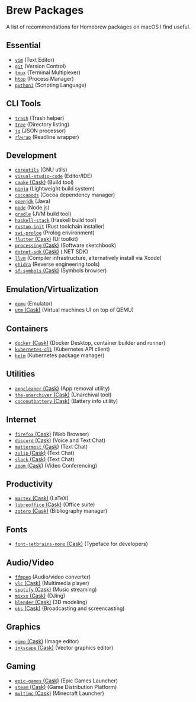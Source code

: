# Brew Packages

A list of recommendations for Homebrew packages on macOS I find useful.

## Essential

- [`vim`](https://formulae.brew.sh/formula/vim) (Text Editor)
- [`git`](https://formulae.brew.sh/formula/git) (Version Control)
- [`tmux`](https://formulae.brew.sh/formula/tmux) (Terminal Multiplexer)
- [`htop`](https://formulae.brew.sh/formula/htop) (Process Manager)
- [`python3`](https://formulae.brew.sh/formula/python@3.9) (Scripting Language)

## CLI Tools

- [`trash`](https://formulae.brew.sh/formula/trash) (Trash helper)
- [`tree`](https://formulae.brew.sh/formula/tree) (Directory listing)
- [`jq`](https://formulae.brew.sh/formula/jq) (JSON processor)
- [`rlwrap`](https://formulae.brew.sh/formula/rlwrap) (Readline wrapper)

## Development

- [`coreutils`](https://formulae.brew.sh/formula/coreutils) (GNU utils)
- [`visual-studio-code`](https://formulae.brew.sh/cask/visual-studio-code) (Editor/IDE)
- [`cmake` (Cask)](https://formulae.brew.sh/cask/cmake) (Build tool)
- [`ninja`](https://formulae.brew.sh/formula/ninja) (Lightweight build system)
- [`cocoapods`](https://formulae.brew.sh/formula/cocoapods) (Cocoa dependency manager)
- [`openjdk`](https://formulae.brew.sh/formula/openjdk) (Java)
- [`node`](https://formulae.brew.sh/formula/node) (Node.js)
- [`gradle`](https://formulae.brew.sh/formula/gradle) (JVM build tool)
- [`haskell-stack`](https://formulae.brew.sh/formula/haskell-stack) (Haskell build tool)
- [`rustup-init`](https://formulae.brew.sh/formula/rustup-init) (Rust toolchain installer)
- [`swi-prolog`](https://formulae.brew.sh/formula/swi-prolog) (Prolog environment)
- [`flutter` (Cask)](https://formulae.brew.sh/cask/flutter) (UI toolkit)
- [`processing` (Cask)](https://formulae.brew.sh/cask/processing) (Software sketchbook)
- [`dotnet-sdk` (Cask)](https://formulae.brew.sh/cask/dotnet-sdk) (.NET SDK)
- [`llvm`](https://formulae.brew.sh/formula/llvm) (Compiler infrastructure, alternatively install via Xcode)
- [`ghidra`](https://formulae.brew.sh/cask/ghidra) (Reverse engineering tools)
- [`sf-symbols` (Cask)](https://formulae.brew.sh/cask/sf-symbols) (Symbols browser)

## Emulation/Virtualization

- [`qemu`](https://formulae.brew.sh/formula/qemu) (Emulator)
- [`utm` (Cask)](https://formulae.brew.sh/cask/utm) (Virtual machines UI on top of QEMU)

## Containers

- [`docker` (Cask)](https://formulae.brew.sh/cask/docker) (Docker Desktop, container builder and runner)
- [`kubernetes-cli`](https://formulae.brew.sh/formula/kubernetes-cli) (Kubernetes API client)
- [`helm`](https://formulae.brew.sh/formula/helm) (Kubernetes package manager)

## Utilities

- [`appcleaner` (Cask)](https://formulae.brew.sh/cask/appcleaner) (App removal utility)
- [`the-unarchiver` (Cask)](https://formulae.brew.sh/cask/the-unarchiver) (Unarchival tool)
- [`coconutbattery` (Cask)](https://formulae.brew.sh/cask/coconutbattery) (Battery info utility)

## Internet

- [`firefox` (Cask)](https://formulae.brew.sh/cask/firefox) (Web Browser)
- [`discord` (Cask)](https://formulae.brew.sh/cask/discord) (Voice and Text Chat)
- [`mattermost` (Cask)](https://formulae.brew.sh/cask/mattermost) (Text Chat)
- [`zulip` (Cask)](https://formulae.brew.sh/cask/zulip) (Text Chat)
- [`slack` (Cask)](https://formulae.brew.sh/cask/slack) (Text Chat)
- [`zoom` (Cask)](https://formulae.brew.sh/cask/zoom) (Video Conferencing)

## Productivity

- [`mactex` (Cask)](https://formulae.brew.sh/cask/mactex) (LaTeX)
- [`libreoffice` (Cask)](https://formulae.brew.sh/cask/libreoffice) (Office suite)
- [`zotero` (Cask)](https://formulae.brew.sh/cask/zotero) (Bibliography manager)

## Fonts

- [`font-jetbrains-mono` (Cask)](https://github.com/Homebrew/homebrew-cask-fonts/blob/master/Casks/font-jetbrains-mono.rb) (Typeface for developers)

## Audio/Video

- [`ffmpeg`](https://formulae.brew.sh/formula/ffmpeg) (Audio/video converter)
- [`vlc` (Cask)](https://formulae.brew.sh/cask/vlc) (Multimedia player)
- [`spotify` (Cask)](https://formulae.brew.sh/cask/spotify) (Music streaming)
- [`mixxx` (Cask)](https://formulae.brew.sh/cask/mixxx) (DJing)
- [`blender` (Cask)](https://formulae.brew.sh/cask/blender) (3D modeling)
- [`obs` (Cask)](https://formulae.brew.sh/cask/obs) (Broadcasting and screencasting)

## Graphics

- [`gimp` (Cask)](https://formulae.brew.sh/cask/gimp) (Image editor)
- [`inkscape` (Cask)](https://formulae.brew.sh/cask/inkscape) (Vector graphics editor)

## Gaming

- [`epic-games` (Cask)](https://formulae.brew.sh/cask/epic-games) (Epic Games Launcher)
- [`steam` (Cask)](https://formulae.brew.sh/cask/steam) (Game Distribution Platform)
- [`multimc` (Cask)](https://formulae.brew.sh/cask/multimc) (Minecraft Launcher)
